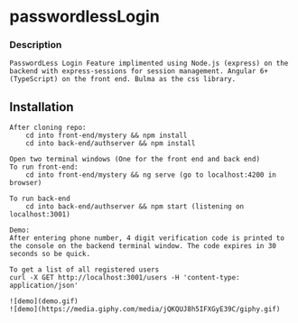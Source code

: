 # passwordlessLogin

### Description
    PasswordLess Login Feature implimented using Node.js (express) on the backend with express-sessions for session management. Angular 6+ (TypeScript) on the front end. Bulma as the css library. 

## Installation
    After cloning repo:
        cd into front-end/mystery && npm install
        cd into back-end/authserver && npm install
    
    Open two terminal windows (One for the front end and back end)
    To run front-end:
        cd into front-end/mystery && ng serve (go to localhost:4200 in browser)

    To run back-end
        cd into back-end/authserver && npm start (listening on localhost:3001)

    Demo:
    After entering phone number, 4 digit verification code is printed to the console on the backend terminal window. The code expires in 30 seconds so be quick. 

    To get a list of all registered users
    curl -X GET http://localhost:3001/users -H 'content-type: application/json' 

    ![demo](demo.gif)
    ![demo](https://media.giphy.com/media/jQKQUJ8h5IFXGyE39C/giphy.gif)
